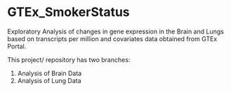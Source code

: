 # GTEx_SmokerStatus
Exploratory Analysis of changes in gene expression in the Brain and Lungs based on transcripts per million and covariates data obtained from GTEx Portal.

This project/ repository has two branches:
1. Analysis of Brain Data
2. Analysis of Lung Data

